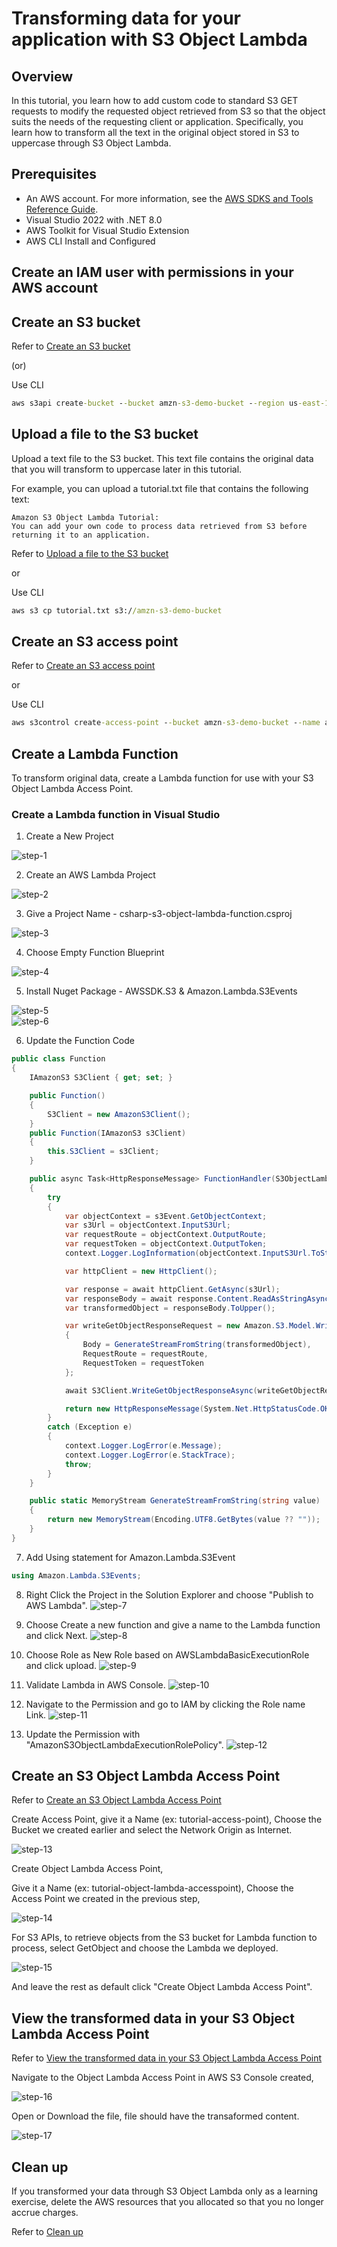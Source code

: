 # Transforming data for your application with S3 Object Lambda


## Overview

In this tutorial, you learn how to add custom code to standard S3 GET requests to modify the requested object retrieved from S3 so that the object suits the needs of the requesting client or application. Specifically, you learn how to transform all the text in the original object stored in S3 to uppercase through S3 Object Lambda.


## Prerequisites

- An AWS account. For more information, see the [AWS SDKS and Tools Reference Guide](https://docs.aws.amazon.com/sdkref/latest/guide/overview.html).
- Visual Studio 2022 with .NET 8.0
- AWS Toolkit for Visual Studio Extension
- AWS CLI Install and Configured

## Create an IAM user with permissions in your AWS account

## Create an S3 bucket

Refer to [Create an S3 bucket](https://docs.aws.amazon.com/AmazonS3/latest/userguide/tutorial-s3-object-lambda-uppercase.html#ol-upper-step1)

(or)

Use CLI

```cmd
aws s3api create-bucket --bucket amzn-s3-demo-bucket --region us-east-1
```

## Upload a file to the S3 bucket

Upload a text file to the S3 bucket. This text file contains the original data that you will transform to uppercase later in this tutorial.

For example, you can upload a tutorial.txt file that contains the following text:

```
Amazon S3 Object Lambda Tutorial:
You can add your own code to process data retrieved from S3 before 
returning it to an application.
```

Refer to [Upload a file to the S3 bucket](https://docs.aws.amazon.com/AmazonS3/latest/userguide/tutorial-s3-object-lambda-uppercase.html#ol-upper-step2)

or

Use CLI

```cmd
aws s3 cp tutorial.txt s3://amzn-s3-demo-bucket
```

## Create an S3 access point

Refer to [Create an S3 access point](https://docs.aws.amazon.com/AmazonS3/latest/userguide/tutorial-s3-object-lambda-uppercase.html#ol-upper-step3)

or

Use CLI

```cmd
aws s3control create-access-point --bucket amzn-s3-demo-bucket --name amzn-s3-demo-bucket-ACCESSPOINT --account-id 111122223333
```


## Create a Lambda Function

To transform original data, create a Lambda function for use with your S3 Object Lambda Access Point.

### Create a Lambda function in Visual Studio

1. Create a New Project

![step-1](images/step-1.png)

2. Create an AWS Lambda Project

![step-2](images/step-2.png)

3. Give a Project Name - csharp-s3-object-lambda-function.csproj

![step-3](images/step-3.png)

4. Choose Empty Function Blueprint

![step-4](images/step-4.png)

5. Install Nuget Package - AWSSDK.S3 & Amazon.Lambda.S3Events

![step-5](images/step-5.png)  
![step-6](images/step-6.png) 

6. Update the Function Code

```csharp
public class Function
{
    IAmazonS3 S3Client { get; set; }

    public Function()
    {
        S3Client = new AmazonS3Client();
    }
    public Function(IAmazonS3 s3Client)
    {
        this.S3Client = s3Client;
    }

    public async Task<HttpResponseMessage> FunctionHandler(S3ObjectLambdaEvent s3Event, ILambdaContext context)
    {
        try
        {
            var objectContext = s3Event.GetObjectContext;
            var s3Url = objectContext.InputS3Url;
            var requestRoute = objectContext.OutputRoute;
            var requestToken = objectContext.OutputToken;
            context.Logger.LogInformation(objectContext.InputS3Url.ToString());

            var httpClient = new HttpClient();

            var response = await httpClient.GetAsync(s3Url);
            var responseBody = await response.Content.ReadAsStringAsync();
            var transformedObject = responseBody.ToUpper();

            var writeGetObjectResponseRequest = new Amazon.S3.Model.WriteGetObjectResponseRequest
            {
                Body = GenerateStreamFromString(transformedObject),
                RequestRoute = requestRoute,
                RequestToken = requestToken
            };

            await S3Client.WriteGetObjectResponseAsync(writeGetObjectResponseRequest);

            return new HttpResponseMessage(System.Net.HttpStatusCode.OK);
        }
        catch (Exception e)
        {
            context.Logger.LogError(e.Message);
            context.Logger.LogError(e.StackTrace);
            throw;
        }
    }

    public static MemoryStream GenerateStreamFromString(string value)
    {
        return new MemoryStream(Encoding.UTF8.GetBytes(value ?? ""));
    }
}
```

7. Add Using statement for Amazon.Lambda.S3Event

```csharp
using Amazon.Lambda.S3Events;
```

8. Right Click the Project in the Solution Explorer and choose "Publish to AWS Lambda".
![step-7](images/step-7.png)

9. Choose Create a new function and give a name to the Lambda function and click Next.
![step-8](images/step-8.png)

10. Choose Role as New Role based on AWSLambdaBasicExecutionRole and click upload.
![step-9](images/step-9.png)

11. Validate Lambda in AWS Console.
![step-10](images/step-10.png)

12. Navigate to the Permission and go to IAM by clicking the Role name Link.
![step-11](images/step-11.png)

13. Update the Permission with "AmazonS3ObjectLambdaExecutionRolePolicy".
![step-12](images/step-12.png)


## Create an S3 Object Lambda Access Point

Refer to [Create an S3 Object Lambda Access Point](https://docs.aws.amazon.com/AmazonS3/latest/userguide/tutorial-s3-object-lambda-uppercase.html#ol-upper-step6)


Create Access Point, give it a Name (ex: tutorial-access-point), Choose the Bucket we created earlier and select the Network Origin as Internet.

![step-13](images/step-13.png)

Create Object Lambda Access Point, 

Give it a Name (ex: tutorial-object-lambda-accesspoint), Choose the Access Point we created in the previous step,

![step-14](images/step-14.png)

For S3 APIs, to retrieve objects from the S3 bucket for Lambda function to process, select GetObject and choose the Lambda we deployed.

![step-15](images/step-15.png)

And leave the rest as default click "Create Object Lambda Access Point".


## View the transformed data in your S3 Object Lambda Access Point

Refer to [View the transformed data in your S3 Object Lambda Access Point](https://docs.aws.amazon.com/AmazonS3/latest/userguide/tutorial-s3-object-lambda-uppercase.html#ol-upper-step6)

Navigate to the Object Lambda Access Point in AWS S3 Console created, 

![step-16](images/step-16.png)

Open or Download the file, file should have the transaformed content.

![step-17](images/step-17.png)


## Clean up

If you transformed your data through S3 Object Lambda only as a learning exercise, delete the AWS resources that you allocated so that you no longer accrue charges.

Refer to [Clean up](https://docs.aws.amazon.com/AmazonS3/latest/userguide/tutorial-s3-object-lambda-uppercase.html#ol-upper-step8)

